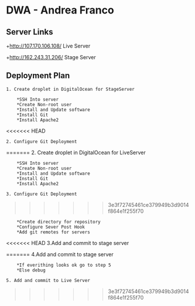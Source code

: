 # DWA - Andrea Franco
## Server Links

+http://107.170.106.108/  Live Server

+http://162.243.31.206/  Stage Server

## Deployment Plan

	1. Create droplet in DigitalOcean for StageServer

		*SSH Into server
		*Create Non-root user
		*Install and Update software
		*Install Git
		*Install Apache2

<<<<<<< HEAD
	

	2. Configure Git Deployment
=======
	2. Create droplet in DigitalOcean for LiveServer

		*SSH Into server
		*Create Non-root user
		*Install and Update software
		*Install Git
		*Install Apache2

	3. Configure Git Deployment
>>>>>>> 3e3f72745461ce379949b3d9014f864e1f255f70

		*Create directory for repository
		*Configure Sever Post Hook
		*Add git remotes for servers 

<<<<<<< HEAD
	3.Add and commit to stage server 

	
=======
	4.Add and commit to stage server 

		*If everithing looks ok go to step 5
		*Else debug 

	5. Add and commit to Live Server
>>>>>>> 3e3f72745461ce379949b3d9014f864e1f255f70
